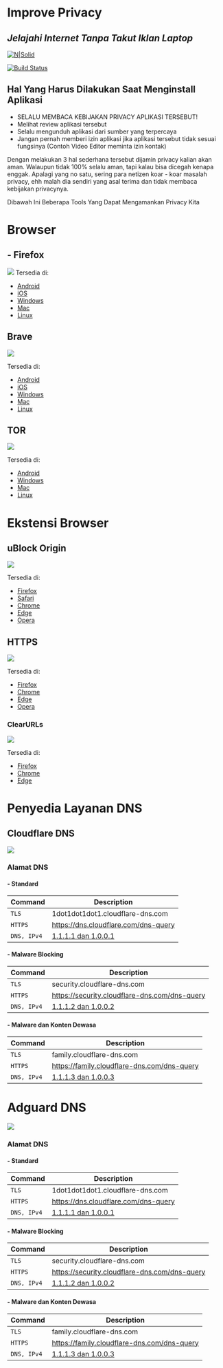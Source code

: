 
# Improve Privacy
## _Jelajahi Internet Tanpa Takut Iklan Laptop_

[![N|Solid](https://cldup.com/dTxpPi9lDf.thumb.png)](https://nodesource.com/products/nsolid)

[![Build Status](https://travis-ci.org/joemccann/dillinger.svg?branch=master)](https://travis-ci.org/joemccann/dillinger)

## Hal Yang Harus Dilakukan Saat Menginstall Aplikasi

- SELALU MEMBACA KEBIJAKAN PRIVACY APLIKASI TERSEBUT!
- Melihat review aplikasi tersebut
- Selalu mengunduh aplikasi dari sumber yang terpercaya
- Jangan pernah memberi izin aplikasi jika aplikasi tersebut tidak sesuai fungsinya (Contoh Video Editor meminta izin kontak)

Dengan melakukan 3 hal sederhana tersebut dijamin privacy kalian akan aman. Walaupun tidak 100% selalu aman, tapi kalau bisa dicegah kenapa enggak. Apalagi yang no satu, sering para netizen koar - koar masalah privacy, ehh malah dia sendiri yang asal terima dan tidak membaca kebijakan privacynya.

Dibawah Ini Beberapa Tools Yang Dapat Mengamankan Privacy Kita

# Browser
## - Firefox
![](https://upload.wikimedia.org/wikipedia/commons/6/66/Firefox_logo.png)
Tersedia di:
- [Android]()
- [iOS]()
- [Windows]()
- [Mac]()
- [Linux]()


## Brave
![](https://upload.wikimedia.org/wikipedia/commons/1/1e/Brave_icon_app.png)

Tersedia di:
- [Android]()
- [iOS]()
- [Windows]()
- [Mac]()
- [Linux]()

## TOR
![](https://upload.wikimedia.org/wikipedia/commons/c/c9/Tor_Browser_icon.svg)

Tersedia di:
- [Android]()
- [Windows]()
- [Mac]()
- [Linux]()

# Ekstensi Browser

## uBlock Origin
![](https://upload.wikimedia.org/wikipedia/commons/0/05/UBlock_Origin.svg)

Tersedia di:
- [Firefox]()
- [Safari]()
- [Chrome]()
- [Edge]()
- [Opera]()

## HTTPS
![](https://upload.wikimedia.org/wikipedia/commons/1/10/Https-everywhere-banner.png)

Tersedia di:
- [Firefox]()
- [Chrome]()
- [Edge]()
- [Opera]()

### ClearURLs
![](https://gitlab.com/uploads/-/system/group/avatar/8943985/clearurls.png)

Tersedia di:
- [Firefox]()
- [Chrome]()
- [Edge]()

# Penyedia Layanan DNS
## Cloudflare DNS
![](https://upload.wikimedia.org/wikipedia/commons/9/94/Cloudflare_Logo.png)

### Alamat DNS
#### - Standard
| Command | Description |
| --- | --- |
| `TLS` | 1dot1dot1dot1.cloudflare-dns.com |
| `HTTPS` | https://dns.cloudflare.com/dns-query |
| `DNS, IPv4` | [1.1.1.1 dan 1.0.0.1]() |

#### - Malware Blocking
| Command | Description |
| --- | --- |
| `TLS` | security.cloudflare-dns.com |
| `HTTPS` |  https://security.cloudflare-dns.com/dns-query |
| `DNS, IPv4` | [1.1.1.2 dan 1.0.0.2]() |

#### - Malware dan Konten Dewasa
| Command | Description |
| --- | --- |
| `TLS` | family.cloudflare-dns.com |
| `HTTPS` |  https://family.cloudflare-dns.com/dns-query |
| `DNS, IPv4` | [1.1.1.3 dan 1.0.0.3]() |

# Adguard DNS
![](https://upload.wikimedia.org/wikipedia/commons/4/48/AdGuard_Logo.png)

### Alamat DNS
#### - Standard
| Command | Description |
| --- | --- |
| `TLS` | 1dot1dot1dot1.cloudflare-dns.com |
| `HTTPS` | https://dns.cloudflare.com/dns-query |
| `DNS, IPv4` | [1.1.1.1 dan 1.0.0.1]() |

#### - Malware Blocking
| Command | Description |
| --- | --- |
| `TLS` | security.cloudflare-dns.com |
| `HTTPS` |  https://security.cloudflare-dns.com/dns-query |
| `DNS, IPv4` | [1.1.1.2 dan 1.0.0.2]() |

#### - Malware dan Konten Dewasa
| Command | Description |
| --- | --- |
| `TLS` | family.cloudflare-dns.com |
| `HTTPS` |  https://family.cloudflare-dns.com/dns-query |
| `DNS, IPv4` | [1.1.1.3 dan 1.0.0.3]() |

